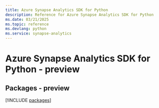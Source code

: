 ```yaml
---
title: Azure Synapse Analytics SDK for Python
description: Reference for Azure Synapse Analytics SDK for Python
ms.date: 03/21/2025
ms.topic: reference
ms.devlang: python
ms.service: synapse-analytics
---
```

# Azure Synapse Analytics SDK for Python - preview
## Packages - preview
[!INCLUDE [packages](synapse-analytics-index.md)]